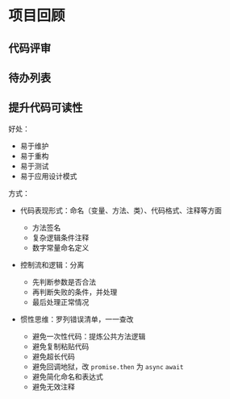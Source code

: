 # 项目回顾

## 代码评审

## 待办列表

## 提升代码可读性

好处：

- 易于维护
- 易于重构
- 易于测试
- 易于应用设计模式

方式：

- 代码表现形式：命名（变量、方法、类）、代码格式、注释等方面

  - 方法签名
  - 复杂逻辑条件注释
  - 数字常量命名定义

- 控制流和逻辑：分离

  - 先判断参数是否合法
  - 再判断失败的条件，并处理
  - 最后处理正常情况

- 惯性思维：罗列错误清单，一一查改

  - 避免一次性代码：提炼公共方法逻辑
  - 避免复制粘贴代码
  - 避免超长代码
  - 避免回调地狱，改 `promise.then` 为 `async` `await`
  - 避免简化命名和表达式
  - 避免无效注释
